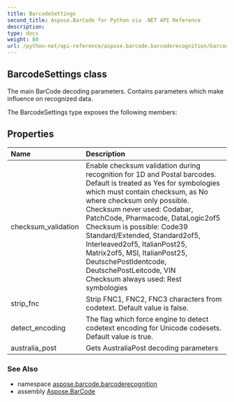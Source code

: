 ```yaml
---
title: BarcodeSettings
second_title: Aspose.BarCode for Python via .NET API Reference
description: 
type: docs
weight: 80
url: /python-net/api-reference/aspose.barcode.barcoderecognition/barcodesettings/
---
```


## BarcodeSettings class

The main BarCode decoding parameters. Contains parameters which make influence on recognized data.

The BarcodeSettings type exposes the following members:
## Properties
| Name | Description |
| :- | :- |
|checksum_validation|Enable checksum validation during recognition for 1D and Postal barcodes.<br/>        Default is treated as Yes for symbologies which must contain checksum, as No where checksum only possible.<br/>        Checksum never used: Codabar, PatchCode, Pharmacode, DataLogic2of5<br/>        Checksum is possible: Code39 Standard/Extended, Standard2of5, Interleaved2of5, ItalianPost25, Matrix2of5, MSI, ItalianPost25, DeutschePostIdentcode, DeutschePostLeitcode, VIN<br/>        Checksum always used: Rest symbologies|
|strip_fnc|Strip FNC1, FNC2, FNC3 characters from codetext. Default value is false.|
|detect_encoding|The flag which force engine to detect codetext encoding for Unicode codesets. Default value is true.|
|australia_post|Gets AustraliaPost decoding parameters|

### See Also

* namespace [aspose.barcode.barcoderecognition](/barcode/python-net/api-reference/aspose.barcode.barcoderecognition/)
* assembly [Aspose.BarCode](/barcode/python-net/api-reference/)

